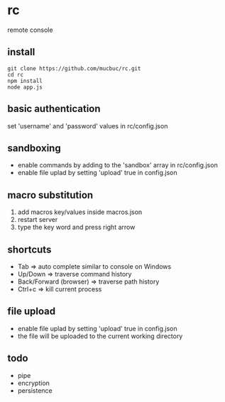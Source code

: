 rc
==

remote console

install
--
    git clone https://github.com/mucbuc/rc.git  
    cd rc  
    npm install  
    node app.js  

basic authentication
--
set 'username' and 'password' values in rc/config.json

sandboxing
--
* enable commands by adding to the 'sandbox' array in rc/config.json  
* enable file uplad by setting 'upload' true in config.json  

macro substitution
--
1. add macros key/values inside macros.json  
2. restart server  
3. type the key word and press right arrow  

shortcuts 
--
* Tab       => auto complete similar to console on Windows  
* Up/Down   => traverse command history  
* Back/Forward (browser) => traverse path history
* Ctrl+c    => kill current process

file upload
--
* enable file uplad by setting 'upload' true in config.json  
* the file will be uploaded to the current working directory   

todo
--
* pipe  
* encryption  
* persistence  



